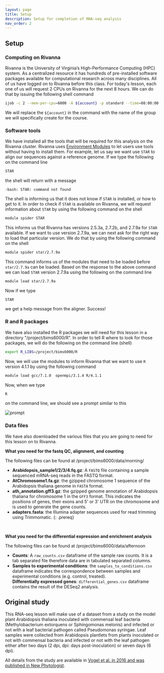 ```yaml
---
layout: page
title: Setup
description: Setup for completion of RNA-seq analysis
nav_order: 2
---
```


## Setup

### Computing on Rivanna

Rivanna is the University of Virginia’s High-Performance Computing (HPC) system. As a centralized resource it has hundreds of pre-installed software packages available for computational research across many disciplines. All of us have logged on to Rivanna before this class. For today's lesson, each one of us will request 2 CPUs on Rivanna for the next 8 hours. We can do that by issuing the following shell command

```bash
ijob -c 2 --mem-per-cpu=6000 -A ${account} -p standard --time=08:00:00
```

We will replace the `${account}` in the command with the name of the group we will specifically create for the course.


### Software tools

We have installed all the tools that will be required for this analysis on the Rivanna cluster. Rivanna uses [Environment Modules](http://modules.sourceforge.net) to let users use tools without having to install them. For example, let us say we want use `STAR` to align our sequences against a reference genome. If we type the following on the command line

```bash
STAR
```
 
the shell will return with a message

```text
-bash: STAR: command not found
```

The shell is informing us that it does not know if `STAR` is installed, or how to get to it. In order to check if `STAR` is available on Rivanna, we will request information about `STAR` by using the following command on the shell

```bash
module spider STAR
```

This informs us that Rivanna has versions 2.5.3a, 2.7.2b, and 2.7.9a for `STAR` available. If we want to use version 2.7.9a, we can next ask for the right way to load that particular version. We do that by using the following command on the shell

```bash
module spider star/2.7.9a
```

This command informs us of the modules that need to be loaded before `star/2.7.9a` can be loaded. Based on the response to the above command we can load `STAR` version 2.7.9a using the following on the command line

```bash
module load star/2.7.9a
```

Now if we type

```bash
STAR
```

we get a help message from the aligner. Success!

### R and R packages

We have also installed the R packages we will need for this lesson in a directory "/project/bims6000/R". In order to tell R where to look for those packages, we will do the following on the command line (shell) 

```bash
export R_LIBS=/project/bims6000/R
```

Now, we will use the modules to inform Rivanna that we want to use `R` version 4.1.1 by using the following command

```bash
module load gcc/7.1.0  openmpi/3.1.4 R/4.1.1
```

Now, when we type 

```bash
R
```

on the command line, we should see a prompt similar to this

![prompt](../assets/images/prompt.png)


### Data files

We have also downloaded the various files that you are going to need for this lesson on to Rivanna.

**What you need for the fastq QC, alignment, and counting**

The following files can be found at /project/bims6000/data/morning/

- **Arabidopsis_sample1/2/3/4.fq.gz**: A `FASTQ` file containing a sample sequenced mRNA-seq reads in the FASTQ format.
- **AtChromosome1.fa.gz**: the gzipped chromosome 1 sequence of the Arabidopsis thaliana genome in `FASTA` format.  
- **ath_annotation.gff3.gz**: the gzipped genome annotation of Arabidopsis thaliana for chromosome 1 in the `GFF3` format. This indicates the positions of genes, their exons and 5' or 3' UTR on the chromosome and is used to generate the gene counts.   
- **adapters.fasta**: the Illumina adapter sequences used for read trimming using Trimmomatic. 
{: .prereq}

<br>

**What you need for the differential expression and enrichment analysis**

The following files can be found at /project/bims6000/data/afternoon

- **Counts**: A `raw_counts.csv` dataframe of the sample raw counts. It is a tab separated file therefore data are in tabulated separated columns.
- **Samples to experimental conditions**: the `samples_to_conditions.csv` dataframe indicates the correspondence between samples and experimental conditions (e.g. control, treated).  
**Differentially expressed genes**: `differential_genes.csv` dataframe contains the result of the DESeq2 analysis.  

## Original study

This RNA-seq lesson will make use of a dataset from a study on the model plant Arabidopsis thaliana inoculated with commensal leaf bacteria (Methylobacterium extorquens or Sphingomonas melonis) and infected or not with a leaf bacterial pathogen called Pseudomonas syringae. Leaf samples were collected from Arabidopsis plantlets from plants inoculated or not with commensal bacteria and infected or not with the leaf pathogen either after two days (2 dpi, dpi: days post-inoculation) or seven days (6 dpi).

All details from the study are available in [Vogel et al. in 2016 and was published in New Phytologist](https://nph.onlinelibrary.wiley.com/doi/full/10.1111/nph.14036).




